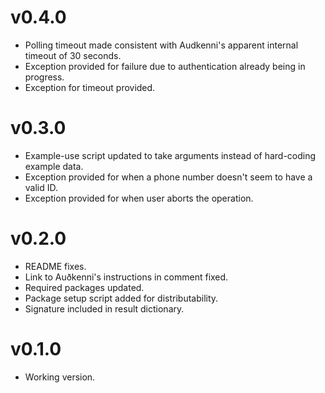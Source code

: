 # v0.4.0

- Polling timeout made consistent with Audkenni's apparent internal timeout of 30 seconds.
- Exception provided for failure due to authentication already being in progress.
- Exception for timeout provided.

# v0.3.0

- Example-use script updated to take arguments instead of hard-coding example data.
- Exception provided for when a phone number doesn't seem to have a valid ID.
- Exception provided for when user aborts the operation.

# v0.2.0

- README fixes.
- Link to Auðkenni's instructions in comment fixed.
- Required packages updated.
- Package setup script added for distributability.
- Signature included in result dictionary.

# v0.1.0

- Working version.
